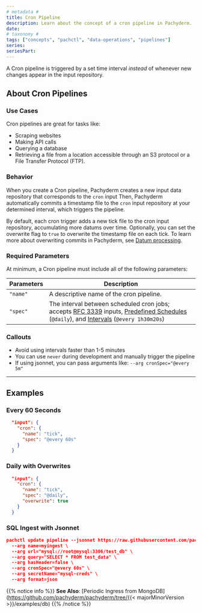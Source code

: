 ```yaml
---
# metadata # 
title: Cron Pipeline
description: Learn about the concept of a cron pipeline in Pachyderm. 
date: 
# taxonomy #
tags: ["concepts", "pachctl", "data-operations", "pipelines"]
series:
seriesPart:
--- 
```


A Cron pipeline is triggered by a set time interval *instead* of whenever new changes appear in the input repository.

## About Cron Pipelines

###  Use Cases

Cron pipelines are great for tasks like:

- Scraping websites
- Making API calls
- Querying a database
- Retrieving a file from a location accessible through an S3 protocol or a File Transfer Protocol (FTP).

### Behavior 

When you create a Cron pipeline, Pachyderm creates a new input data repository that corresponds to the `cron` input Then, Pachyderm automatically commits a timestamp file to the `cron` input repository at your determined interval, which triggers the pipeline.  

By default, each cron trigger adds a new tick file to the cron input repository, accumulating more datums over time. 
Optionally, you can set the overwrite flag to `true` to overwrite the timestamp file on each tick. To learn more about overwriting commits in Pachyderm, see [Datum processing](../../datum).

### Required Parameters 

At minimum, a Cron pipeline must include all of the following parameters:

| Parameters  | Description  |
| ---------- | ------------ |
| `"name"`   | A descriptive name of the cron pipeline. |
| `"spec"`   | The interval between scheduled cron jobs; accepts [RFC 3339](https://www.ietf.org/rfc/rfc3339.txt) inputs, [Predefined Schedules](https://pkg.go.dev/github.com/robfig/cron#hdr-Predefined_schedules) (`@daily`), and [Intervals](https://pkg.go.dev/github.com/robfig/cron#hdr-Intervals) (`@every 1h30m20s`)|


### Callouts

- Avoid using intervals faster than 1-5 minutes
- You can use `never` during development and manually trigger the pipeline
- If using jsonnet, you can pass arguments like:  `--arg cronSpec="@every 5m"`

---

## Examples

### Every 60 Seconds

```json
  "input": {
    "cron": {
      "name": "tick",
      "spec": "@every 60s"
    }
  }
```

### Daily with Overwrites

```json
  "input": {
    "cron": {
      "name": "tick",
      "spec": "@daily",
      "overwrite": true
    }
  }
```

### SQL Ingest with Jsonnet

```json
pachctl update pipeline --jsonnet https://raw.githubusercontent.com/pachyderm/pachyderm/2.3.x/src/templates/sql_ingest_cron.jsonnet \
  --arg name=myingest \
  --arg url="mysql://root@mysql:3306/test_db" \
  --arg query="SELECT * FROM test_data" \
  --arg hasHeader=false \
  --arg cronSpec="@every 60s" \
  --arg secretName="mysql-creds" \
  --arg format=json 
```

{{% notice info %}}
**See Also**: [Periodic Ingress from MongoDB](https://github.com/pachyderm/pachyderm/tree/{{< majorMinorVersion >}}/examples/db)
{{% /notice %}}